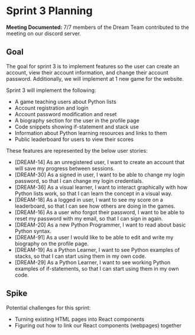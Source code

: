 # Sprint 3 Planning

**Meeting Documented:** 7/7 members of the Dream Team contributed to the meeting on our discord server.

## Goal

The goal for sprint 3 is to implement features so the user can create an account, view their account information, and change their account password. Additionally, we will implement at 1 new game for the website.

Sprint 3 will implement the following:

* A game teaching users about Python lists
* Account registration and login
* Account password modification and reset
* A biography section for the user in the profile page
* Code snippets showing if-statement and stack use
* Information about Python learning resources and links to them
* Public leaderboard for users to view their scores


These features are represented by the below user stories:

* [DREAM-14] As an unregistered user, I want to create an account that will save my progress between sessions.
* [DREAM-30] As a signed in user, I want to be able to change my login password, so that I can change my login credentials.
* [DREAM-36] As a visual learner, I want to interact graphically with how Python lists work, so that I can learn the concept in a visual way.
* [DREAM-18] As a logged in user, I want to see my score on a leaderboard, so that I can see how others are doing in the games.
* [DREAM-16] As a user who forgot their password, I want to be able to reset my password with my email, so that I can sign in again.
* [DREAM-20] As a new Python Programmer, I want to read about basic Python syntax.
* [DREAM-91] As a user I would like to be able to edit and write my biography on the profile page.
* [DREAM-19] As a Python Learner, I want to see Python examples of stacks, so that I can start using them in my own code.
* [DREAM-29] As a Python Learner, I want to see working Python examples of if-statements, so that I can start using them in my own code.

## Spike

Potential challenges for this sprint:

* Turning existing HTML pages into React components
* Figuring out how to link our React components (webpages) together

